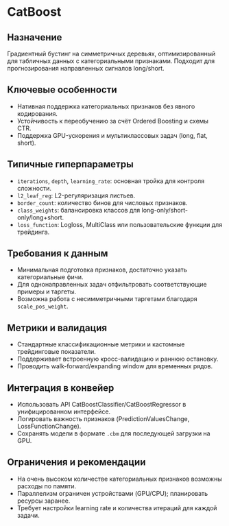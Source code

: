 # CatBoost

## Назначение
Градиентный бустинг на симметричных деревьях, оптимизированный для табличных данных с категориальными признаками. Подходит для прогнозирования направленных сигналов long/short.

## Ключевые особенности
- Нативная поддержка категориальных признаков без явного кодирования.
- Устойчивость к переобучению за счёт Ordered Boosting и схемы CTR.
- Поддержка GPU-ускорения и мультиклассовых задач (long, flat, short).

## Типичные гиперпараметры
- `iterations`, `depth`, `learning_rate`: основная тройка для контроля сложности.
- `l2_leaf_reg`: L2-регуляризация листьев.
- `border_count`: количество бинов для числовых признаков.
- `class_weights`: балансировка классов для long-only/short-only/long+short.
- `loss_function`: Logloss, MultiClass или пользовательские функции для трейдинга.

## Требования к данным
- Минимальная подготовка признаков, достаточно указать категориальные фичи.
- Для однонаправленных задач отфильтровать соответствующие примеры и таргеты.
- Возможна работа с несимметричными таргетами благодаря `scale_pos_weight`.

## Метрики и валидация
- Стандартные классификационные метрики и кастомные трейдинговые показатели.
- Поддерживает встроенную кросс-валидацию и раннюю остановку.
- Проводить walk-forward/expanding window для временных рядов.

## Интеграция в конвейер
- Использовать API CatBoostClassifier/CatBoostRegressor в унифицированном интерфейсе.
- Логировать важность признаков (PredictionValuesChange, LossFunctionChange).
- Сохранять модели в формате `.cbm` для последующей загрузки на GPU.

## Ограничения и рекомендации
- На очень высоком количестве категориальных признаков возможны расходы по памяти.
- Параллелизм ограничен устройствами (GPU/CPU); планировать ресурсы заранее.
- Требует настройки learning rate и количества итераций для каждой задачи.
